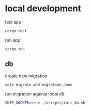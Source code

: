 # local development
test app
```
cargo test
```
run app
```
cargo run
```
## db
create new migration
```
sqlx migrate add migration_name
```
run migration against local db
```bash
SKIP_DOCKER=true ./scripts/init_db.sh
```